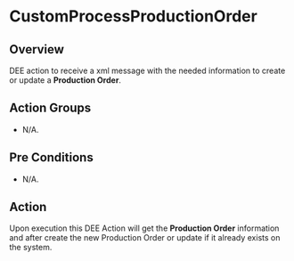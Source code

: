 # CustomProcessProductionOrder

## Overview

DEE action to receive a xml message with the needed information to create or update a **Production Order**.

## Action Groups

* N/A.

## Pre Conditions

* N/A.

## Action
Upon execution this DEE Action will get the **Production Order** information and after create the new Production Order or update if it already exists on the system.